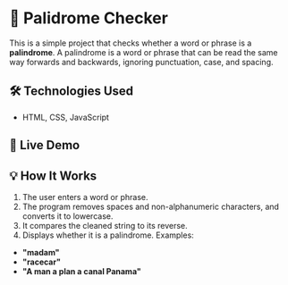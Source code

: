 # 🔁 Palidrome Checker
This is a simple project that checks whether a word or phrase is a **palindrome**. A palindrome is a word or phrase that can be read the same way forwards and backwards, ignoring punctuation, case, and spacing.

## 🛠️  Technologies Used
- HTML, CSS, JavaScript

## 📸 Live Demo


## 💡 How It Works
1. The user enters a word or phrase.
2. The program removes spaces and non-alphanumeric characters, and converts it to lowercase.
3. It compares the cleaned string to its reverse.
4. Displays whether it is a palindrome.
Examples:
- **"madam"**
- **"racecar"**
- **"A man a plan a canal Panama"**
